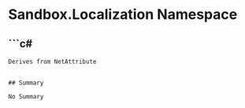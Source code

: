 # Sandbox.Localization Namespace

## ```c#
```c#
Derives from NetAttribute
```
```

## Summary

No Summary
